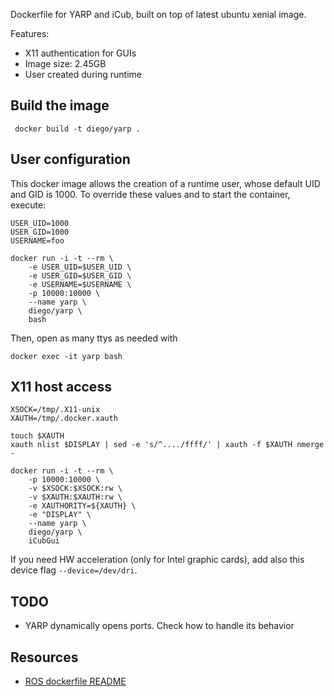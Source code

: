 Dockerfile for YARP and iCub, built on top of latest ubuntu xenial image.

Features:
* X11 authentication for GUIs
* Image size: 2.45GB
* User created during runtime

## Build the image
```
 docker build -t diego/yarp .
```

## User configuration
This docker image allows the creation of a runtime user,
whose default UID and GID is 1000.
To override these values and to start the container, execute:
```
USER_UID=1000
USER_GID=1000
USERNAME=foo

docker run -i -t --rm \
	-e USER_UID=$USER_UID \
	-e USER_GID=$USER_GID \
	-e USERNAME=$USERNAME \
	-p 10000:10000 \
	--name yarp \
	diego/yarp \
	bash
```
Then, open as many ttys as needed with
```
docker exec -it yarp bash
```

## X11 host access
```
XSOCK=/tmp/.X11-unix
XAUTH=/tmp/.docker.xauth

touch $XAUTH
xauth nlist $DISPLAY | sed -e 's/^..../ffff/' | xauth -f $XAUTH nmerge -

docker run -i -t --rm \
	-p 10000:10000 \
	-v $XSOCK:$XSOCK:rw \
	-v $XAUTH:$XAUTH:rw \
	-e XAUTHORITY=${XAUTH} \
	-e "DISPLAY" \
	--name yarp \
	diego/yarp \
	iCubGui
```
If you need HW acceleration (only for Intel graphic cards), add also this device
flag `--device=/dev/dri`.

## TODO
* YARP dynamically opens ports. Check how to handle its behavior

## Resources
* [ROS dockerfile README][1]

[1]: https://github.com/diegoferigo/dockerfiles/tree/master/ROS
